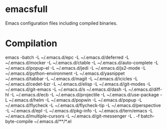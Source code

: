 emacsfull
=========

Emacs configuration files including compiled binaries.

Compilation
===========

emacs -batch -L ~/.emacs.d/epc -L ~/.emacs.d/deferred -L ~/.emacs.d/mocker -L ~/.emacs.d/ctable -L ~/.emacs.d/auto-complete -L ~/.emacs.d/popup-el -L ~/.emacs.d/jedi -L ~/.emacs.d/js2-mode -L ~/.emacs.d/python-environment -L ~/.emacs.d/yasnippet ~/.emacs.d/tabbar -L ~/.emacs.d/magit -L ~/.emacs.d/icicles -L ~/.emacs.d/cedet-bzr -L ~/.emacs.d/elisp -L ~/.emacs.d/git-modes -L ~/.emacs.d/git-emacs -L ~/.emacs.d/s ~/.emacs.d/dash -L ~/.emacs.d/diff-hl -L ~/.emacs.d/ecb -L ~/.emacs.d/projectile -L ~/.emacs.d/use-package -L ~/.emacs.d/helm -L ~/.emacs.d/popwin -L ~/.emacs.d/popup -L ~/.emacs.d/flycheck -L ~/.emacs.d/flycheck-tip -L ~/.emacs.d/perspective -L ~/.emacs.d/epl -L ~/.emacs.d/pkg-info -L ~/.emacs.d/tern/emacs -L ~/.emacs.d/multiple-cursors -L ~/.emacs.d/git-messenger -L . -f batch-byte-compile ~/.emacs.d/**/*.el
